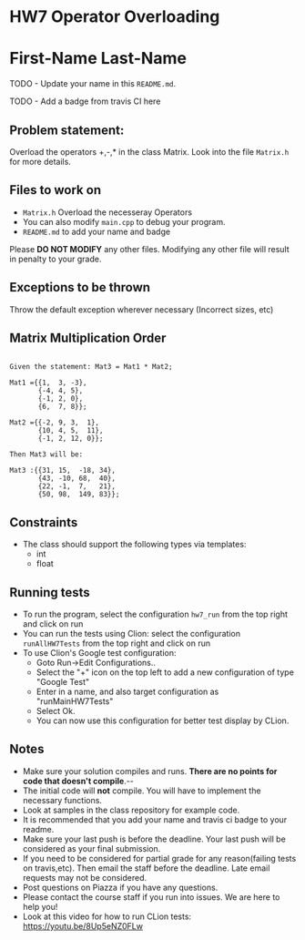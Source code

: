 # HW7 Operator Overloading 

# First-Name Last-Name

TODO - Update your name in this `README.md`.

TODO - Add a badge from travis CI here

## Problem statement:
Overload the operators +,-,* in the class Matrix. Look into the file `Matrix.h` for more details.

 
## Files to work on
* `Matrix.h` Overload the necesseray Operators
* You can also modify `main.cpp` to debug your program.
* `README.md` to add your name and badge

Please **DO NOT MODIFY** any other files. Modifying any other file will result in penalty to your grade.
      
## Exceptions to be thrown
Throw the default exception wherever necessary (Incorrect sizes, etc)

## Matrix Multiplication Order
```

Given the statement: Mat3 = Mat1 * Mat2;

Mat1 ={{1,  3, -3},
       {-4, 4, 5},
       {-1, 2, 0},
       {6,  7, 8}};

Mat2 ={{-2, 9, 3,  1},
       {10, 4, 5,  11},
       {-1, 2, 12, 0}};

Then Mat3 will be:

Mat3 :{{31, 15,  -18, 34},
       {43, -10, 68,  40},
       {22, -1,  7,   21},
       {50, 98,  149, 83}};

```
## Constraints 
* The class should support the following types via templates:
    * int
    * float


## Running tests
* To run the program, select the configuration `hw7_run` from the top right and click on run
* You can run the tests using Clion: select the configuration `runAllHW7Tests` from the top right and click on run
* To use Clion's Google test configuration:
    * Goto Run->Edit Configurations..
    * Select the "+" icon on the top left to add a new configuration of type "Google Test"
    * Enter in a name, and also target configuration as "runMainHW7Tests"
    * Select Ok.
    * You can now use this configuration for better test display by CLion.

## Notes
* Make sure your solution compiles and runs. **There are no points for code that doesn't compile**.--
* The initial code will **not** compile. You will have to implement the necessary functions.
* Look at samples in the class repository for example code.
* It is recommended that you add your name and travis ci badge to your readme.
* Make sure your last push is before the deadline. Your last push will be considered as your final submission.
* If you need to be considered for partial grade for any reason(failing tests on travis,etc). Then email the staff before the deadline. Late email requests may not be considered.
* Post questions on Piazza if you have any questions.
* Please contact the course staff if you run into issues. We are here to help you!
* Look at this video for how to run CLion tests: https://youtu.be/8Up5eNZ0FLw
